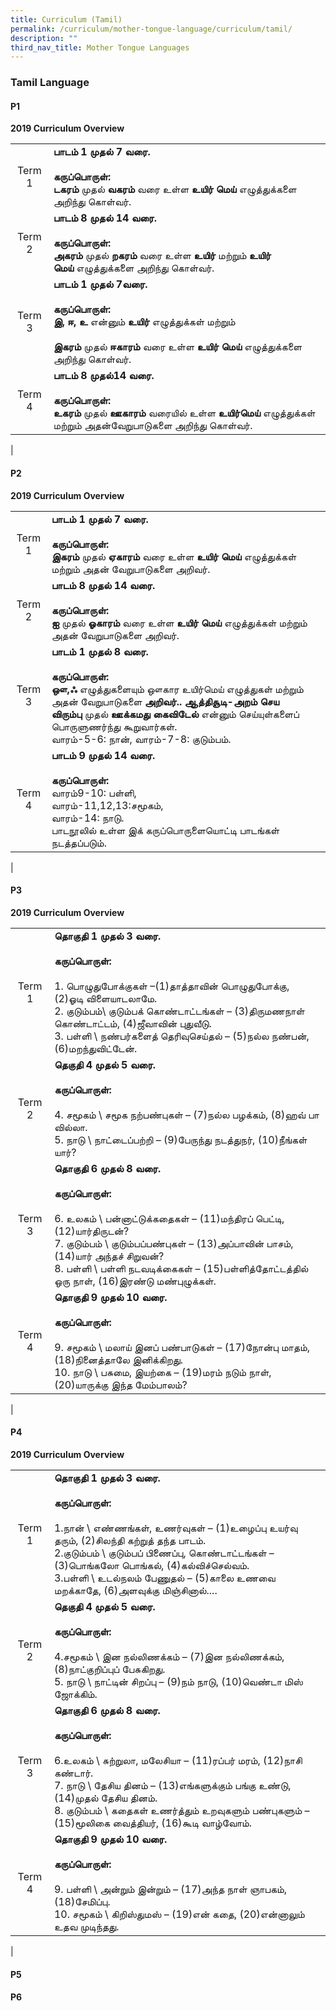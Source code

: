 ```yaml
---
title: Curriculum (Tamil)
permalink: /curriculum/mother-tongue-language/curriculum/tamil/
description: ""
third_nav_title: Mother Tongue Languages
---
```

### **Tamil Language**

#### **P1**
**2019 Curriculum Overview**

|  |  |
|:---:|---|
| Term 1 | **பாடம் 1 முதல் 7 வரை.**<br><br>**கருப்பொருள்:**<br>**டகரம்** முதல் **வகரம்** வரை உள்ள **உயிர் மெய்** எழுத்துக்களை அறிந்து கொள்வர். |
| Term 2 | **பாடம் 8 முதல் 14 வரை.**<br><br>**கருப்பொருள்:**<br>**அகரம்** முதல் **றகரம்** வரை உள்ள **உயிர்** மற்றும் **உயிர் மெய்** எழுத்துக்களை அறிந்து கொள்வர். |
| Term 3 | **பாடம் 1 முதல் 7வரை.**<br><br>**கருப்பொருள்:**<br>**இ, ஈ, உ** என்னும் **உயிர்** எழுத்துக்கள் மற்றும்<br><br>**இகரம்** முதல் **ஈகாரம்** வரை உள்ள **உயிர் மெய்** எழுத்துக்களை அறிந்து கொள்வர். |
| Term 4 | **பாடம் 8 முதல்14 வரை.**<br><br>**கருப்பொருள்:**<br>**உகரம்** முதல் **ஊகாரம்** வரையில் உள்ள **உயிர்மெய்** எழுத்துக்கள் மற்றும் அதன்வேறுபாடுகளை அறிந்து கொள்வர். |
|

#### **P2**
**2019 Curriculum Overview**

|  |  |
|:---:|---|
| Term 1 | **பாடம் 1 முதல் 7 வரை.**<br><br>**கருப்பொருள்:**<br>**இகரம்** முதல் **ஏகாரம்** வரை உள்ள **உயிர் மெய்** எழுத்துக்கள் மற்றும் அதன் வேறுபாடுகளை அறிவர். |
| Term 2 | **பாடம் 8 முதல் 14 வரை.**<br><br>**கருப்பொருள்:**<br>**ஐ** முதல் **ஓகாரம்** வரை உள்ள **உயிர் மெய்** எழுத்துக்கள் மற்றும் அதன் வேறுபாடுகளை அறிவர். |
| Term 3 | **பாடம் 1 முதல் 8 வரை.**<br><br>**கருப்பொருள்:**<br>**ஔ,ஃ** எழுத்துகளையும் ஔகார உயிர்மெய் எழுத்துகள் மற்றும் அதன் வேறுபாடுகளை **அறிவர்.. ஆத்திசூடி-அறம் செய விரும்பு** முதல் **ஊக்கமது கைவிடேல்** என்னும் செய்யுள்களைப் பொருளுணர்ந்து கூறுவார்கள்.<br>வாரம்-5-6: நான், வாரம்-7-8: குடும்பம். |
| Term 4 | **பாடம் 9 முதல் 14 வரை.**<br><br>**கருப்பொருள்:**<br>வாரம்9-10: பள்ளி,<br>வாரம்-11,12,13:சமூகம்,<br>வாரம்-14: நாடு.<br>பாடநூலில் உள்ள இக் கருப்பொருளையொட்டி பாடங்கள் நடத்தப்படும். |
|

#### **P3**

**2019 Curriculum Overview**

|  |  |
|:---:|---|
| Term 1 | **தொகுதி 1 முதல் 3 வரை.**<br><br>**கருப்பொருள்:**<br><br>1\. பொழுதுபோக்குகள் –(1)தாத்தாவின் பொழுதுபோக்கு, (2)ஓடி விளையாடலாமே.<br>2\. குடும்பம்\\ குடும்பக் கொண்டாட்டங்கள் – (3)திருமணநாள் கொண்டாட்டம், (4)ஜீவாவின் புதுவீடு.<br>3\. பள்ளி \\ நண்பர்களைத் தெரிவுசெய்தல் – (5)நல்ல நண்பன், (6)மறந்துவிட்டேன். |
| Term 2 | **தெகுதி 4 முதல் 5 வரை.**<br><br>**கருப்பொருள்:**<br><br>4\. சமூகம் \\ சமூக நற்பண்புகள் – (7)நல்ல பழக்கம், (8)ஹவ் பா வில்லா.<br>5\. நாடு \\ நாட்டைப்பற்றி – (9)பேருந்து நடத்துநர், (10)நீங்கள் யார்? |
| Term 3 | **தொகுதி 6 முதல் 8 வரை.**<br><br>**கருப்பொருள்:**<br><br>6\. உலகம் \\ பன்னாட்டுக்கதைகள் – (11)மந்திரப் பெட்டி, (12)யார்திருடன்?<br>7\. குடும்பம் \\ குடும்பப்பண்புகள் – (13)அப்பாவின் பாசம், (14)யார் அந்தச் சிறுவன்?<br>8\. பள்ளி \\ பள்ளி நடவடிக்கைகள் – (15)பள்ளித்தோட்டத்தில் ஒரு நாள், (16)இரண்டு மண்புழுக்கள். |
| Term 4 | **தொகுதி 9 முதல் 10 வரை.**<br><br>**கருப்பொருள்:**<br><br>9\. சமூகம் \\ மலாய் இனப் பண்பாடுகள் – (17)நோன்பு மாதம், (18)நினைத்தாலே இனிக்கிறது.<br>10\. நாடு \\ பசுமை, இயற்கை – (19)மரம் நடும் நாள், (20)யாருக்கு இந்த மேம்பாலம்? |
|

#### **P4**
**2019 Curriculum Overview**

|  |  |
|:---:|---|
| Term 1 | **தொகுதி 1 முதல் 3 வரை.**<br><br>**கருப்பொருள்:**<br><br>1.நான் \\ எண்ணங்கள், உணர்வுகள் – (1)உழைப்பு உயர்வு தரும், (2)சிலந்தி கற்றுத் தந்த பாடம்.<br>2.குடும்பம் \\ குடும்பப் பிணைப்பு, கொண்டாட்டங்கள் – (3)பொங்கலோ பொங்கல், (4)கல்விச்செல்வம்.<br>3.பள்ளி \\ உடல்நலம் பேணுதல் – (5)காலை உணவை மறக்காதே, (6)அளவுக்கு மிஞ்சினால்.... |
| Term 2 | **தெகுதி 4 முதல் 5 வரை.**<br><br>**கருப்பொருள்:**<br><br>4.சமூகம் \\ இன நல்லிணக்கம் – (7)இன நல்லிணக்கம், (8)நாட்குறிப்புப் பேசுகிறது.<br>5\. நாடு \\ நாட்டின் சிறப்பு – (9)நம் நாடு, (10)வெண்டா மிஸ் ஜோக்கிம். |
| Term 3 | **தொகுதி 6 முதல் 8 வரை.**<br><br>**கருப்பொருள்:**<br><br>6.உலகம் \\ சுற்றுலா, மலேசியா – (11)ரப்பர் மரம், (12)நாசி கண்டார்.<br>7\. நாடு \\ தேசிய தினம் – (13)எங்களுக்கும் பங்கு உண்டு, (14)முதல் தேசிய தினம்.<br>8\. குடும்பம் \\ கதைகள் உணர்த்தும் உறவுகளும் பண்புகளும் – (15)மூலிகை வைத்தியர், (16)கூடி வாழ்வோம். |
| Term 4 | **தொகுதி 9 முதல் 10 வரை.**<br><br>**கருப்பொருள்:**<br><br>9\. பள்ளி \\ அன்றும் இன்றும் – (17)அந்த நாள் ஞாபகம், (18)சேமிப்பு.<br>10\. சமூகம் \\ கிறிஸ்துமஸ் – (19)என் கதை, (20)என்னாலும் உதவ முடிந்தது. |
|

#### **P5**



#### **P6**